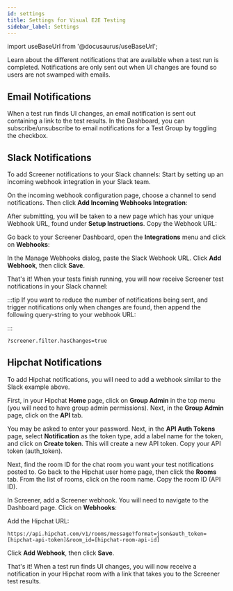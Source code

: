 ```yaml
---
id: settings
title: Settings for Visual E2E Testing
sidebar_label: Settings
---
```


import useBaseUrl from '@docusaurus/useBaseUrl';

Learn about the different notifications that are available when a test run is completed. Notifications are only sent out when UI changes are found so users are not swamped with emails.

## Email Notifications
When a test run finds UI changes, an email notification is sent out containing a link to the test results. In the Dashboard, you can subscribe/unsubscribe to email notifications for a Test Group by toggling the checkbox.


## Slack Notifications
To add Screener notifications to your Slack channels: Start by setting up an incoming webhook integration in your Slack team.

On the incoming webhook configuration page, choose a channel to send notifications. Then click **Add Incoming Webhooks Integration**:



After submitting, you will be taken to a new page which has your unique Webhook URL, found under **Setup Instructions**. Copy the Webhook URL:



Go back to your Screener Dashboard, open the **Integrations** menu and click on **Webhooks**:



In the Manage Webhooks dialog, paste the Slack Webhook URL. Click **Add Webhook**, then click **Save**.



That's it! When your tests finish running, you will now receive Screener test notifications in your Slack channel:





:::tip If you want to reduce the number of notifications being sent, and trigger notifications only when changes are found, then append the following query-string to your webhook URL:

:::

```bash
?screener.filter.hasChanges=true
```

## Hipchat Notifications
To add Hipchat notifications, you will need to add a webhook similar to the Slack example above.

First, in your Hipchat **Home** page, click on **Group Admin** in the top menu (you will need to have group admin permissions). Next, in the **Group Admin** page, click on the **API** tab.



You may be asked to enter your password. Next, in the **API Auth Tokens** page, select **Notification** as the token type, add a label name for the token, and click on **Create token**. This will create a new API token. Copy your API token (auth_token).



Next, find the room ID for the chat room you want your test notifications posted to. Go back to the Hipchat user home page, then click the **Rooms** tab. From the list of rooms, click on the room name. Copy the room ID (API ID).



In Screener, add a Screener webhook. You will need to navigate to the Dashboard page. Click on **Webhooks**:


Add the Hipchat URL:

```
https://api.hipchat.com/v1/rooms/message?format=json&auth_token=[hipchat-api-token]&room_id=[hipchat-room-api-id]
```

Click **Add Webhook**, then click **Save**.



That's it! When a test run finds UI changes, you will now receive a notification in your Hipchat room with a link that takes you to the Screener test results.
